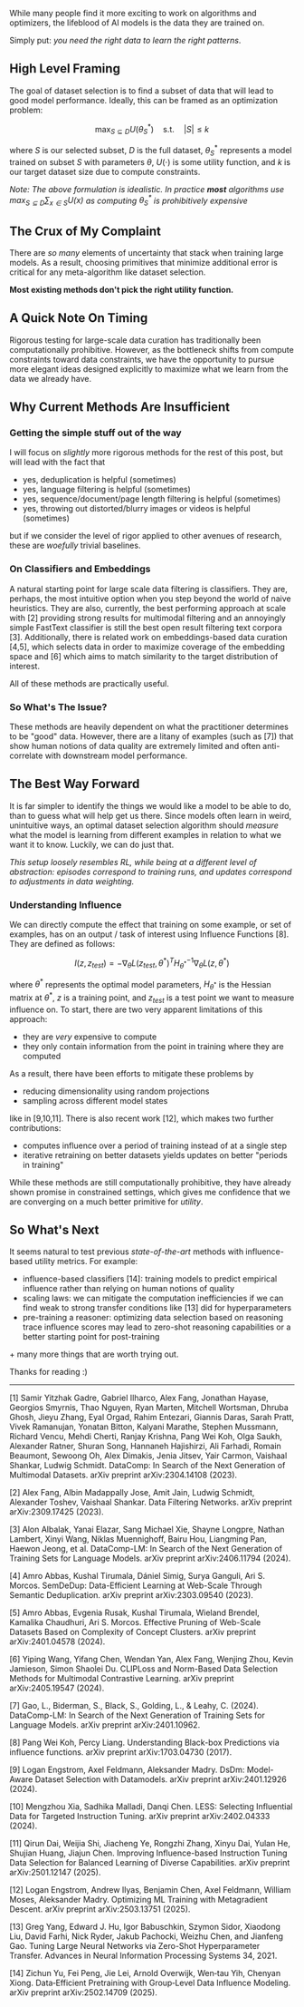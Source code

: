 While many people find it more exciting to work on algorithms and optimizers, the lifeblood of AI models is the data they are trained on.

Simply put: *you need the right data to learn the right patterns*.

## High Level Framing

The goal of dataset selection is to find a subset of data that will lead to good model performance. Ideally, this can be framed as an optimization problem:

$$
\max_{S \subseteq D} U(\theta_S^*) \quad \text{s.t.} \quad |S| \leq k
$$

where $S$ is our selected subset, $D$ is the full dataset, $\theta_S^*$ represents a model trained on subset $S$ with parameters $\theta$, $U(\cdot)$ is some utility function, and $k$ is our target dataset size due to compute constraints.

*Note: The above formulation is idealistic. In practice **most** algorithms use $\max_{S \subseteq D}\sum_{x \in S} U(x)$ as computing $\theta_S^*$ is prohibitively expensive*

## The Crux of My Complaint

There are *so many* elements of uncertainty that stack when training large models. As a result, choosing primitives that minimize additional error is critical for any meta-algorithm like dataset selection.

**Most existing methods don't pick the right utility function.**

## A Quick Note On Timing

Rigorous testing for large-scale data curation has traditionally been computationally prohibitive. However, as the bottleneck shifts from compute constraints toward data constraints, we have the opportunity to pursue more elegant ideas designed explicitly to maximize what we learn from the data we already have.

## Why Current Methods Are Insufficient

### Getting the simple stuff out of the way

I will focus on *slightly* more rigorous methods for the rest of this post, but will lead with the fact that

- yes, deduplication is helpful (sometimes)
- yes, language filtering is helpful (sometimes)
- yes, sequence/document/page length filtering is helpful (sometimes)
- yes, throwing out distorted/blurry images or videos is helpful (sometimes)

but if we consider the level of rigor applied to other avenues of research, these are *woefully* trivial baselines.

### On Classifiers and Embeddings

A natural starting point for large scale data filtering is classifiers. They are, perhaps, the most intuitive option when you step beyond the world of naive heuristics. They are also, currently, the best performing approach at scale with [2] providing strong results for multimodal filtering and an annoyingly simple FastText classifier is still the best open result filtering text corpora [3]. Additionally, there is related work on embeddings-based data curation [4,5], which selects data in order to maximize coverage of the embedding space and [6] which aims to match similarity to the target distribution of interest.

All of these methods are practically useful.

### So What's The Issue?

These methods are heavily dependent on what the practitioner determines to be "good" data. However, there are a litany of examples (such as [7]) that show human notions of data quality are extremely limited and often anti-correlate with downstream model performance.

## The Best Way Forward

It is far simpler to identify the things we would like a model to be able to do, than to guess what will help get us there. Since models often learn in weird, unintuitive ways, an optimal dataset selection algorithm should *measure* what the model is learning from different examples in relation to what we want it to know. Luckily, we can do just that.

*This setup loosely resembles RL, while being at a different level of abstraction: episodes correspond to training runs, and updates correspond to adjustments in data weighting.*

### Understanding Influence 

We can directly compute the effect that training on some example, or set of examples, has on an output / task of interest using Influence Functions [8]. They are defined as follows:

$$
I(z, z_{test}) = -\nabla_{\theta} L(z_{test}, \theta^*)^T H_{\theta^*}^{-1} \nabla_{\theta} L(z, \theta^*)
$$

where $\theta^*$ represents the optimal model parameters, $H_{\theta^*}$ is the Hessian matrix at $\theta^*$, $z$ is a training point, and $z_{test}$ is a test point we want to measure influence on. To start, there are two very apparent limitations of this approach:

- they are *very* expensive to compute
- they only contain information from the point in training where they are computed

As a result, there have been efforts to mitigate these problems by

- reducing dimensionality using random projections
- sampling across different model states 

like in [9,10,11]. There is also recent work [12], which makes two further contributions:

- computes influence over a period of training instead of at a single step
- iterative retraining on better datasets yields updates on better "periods in training"

While these methods are still computationally prohibitive, they have already shown promise in constrained settings, which gives me confidence that we are converging on a much better primitive for *utility*.

## So What's Next

It seems natural to test previous *state-of-the-art* methods with influence-based utility metrics. For example:

- influence-based classifiers [14]: training models to predict empirical influence rather than relying on human notions of quality
- scaling laws: we can mitigate the computation inefficiencies if we can find weak to strong transfer conditions like [13] did for hyperparameters
- pre-training a reasoner: optimizing data selection based on reasoning trace influence scores may lead to zero-shot reasoning capabilities or a better starting point for post-training

\+ many more things that are worth trying out.

Thanks for reading :)

---

[1] Samir Yitzhak Gadre, Gabriel Ilharco, Alex Fang, Jonathan Hayase, Georgios Smyrnis, Thao Nguyen, Ryan Marten, Mitchell Wortsman, Dhruba Ghosh, Jieyu Zhang, Eyal Orgad, Rahim Entezari, Giannis Daras, Sarah Pratt, Vivek Ramanujan, Yonatan Bitton, Kalyani Marathe, Stephen Mussmann, Richard Vencu, Mehdi Cherti, Ranjay Krishna, Pang Wei Koh, Olga Saukh, Alexander Ratner, Shuran Song, Hannaneh Hajishirzi, Ali Farhadi, Romain Beaumont, Sewoong Oh, Alex Dimakis, Jenia Jitsev, Yair Carmon, Vaishaal Shankar, Ludwig Schmidt. DataComp: In Search of the Next Generation of Multimodal Datasets. arXiv preprint arXiv:2304.14108 (2023).

[2] Alex Fang, Albin Madappally Jose, Amit Jain, Ludwig Schmidt, Alexander Toshev, Vaishaal Shankar. Data Filtering Networks. arXiv preprint arXiv:2309.17425 (2023).

[3] Alon Albalak, Yanai Elazar, Sang Michael Xie, Shayne Longpre, Nathan Lambert, Xinyi Wang, Niklas Muennighoff, Bairu Hou, Liangming Pan, Haewon Jeong, et al. DataComp-LM: In Search of the Next Generation of Training Sets for Language Models. arXiv preprint arXiv:2406.11794 (2024).

[4] Amro Abbas, Kushal Tirumala, Dániel Simig, Surya Ganguli, Ari S. Morcos. SemDeDup: Data-Efficient Learning at Web-Scale Through Semantic Deduplication. arXiv preprint arXiv:2303.09540 (2023).

[5] Amro Abbas, Evgenia Rusak, Kushal Tirumala, Wieland Brendel, Kamalika Chaudhuri, Ari S. Morcos. Effective Pruning of Web-Scale Datasets Based on Complexity of Concept Clusters. arXiv preprint arXiv:2401.04578 (2024).

[6] Yiping Wang, Yifang Chen, Wendan Yan, Alex Fang, Wenjing Zhou, Kevin Jamieson, Simon Shaolei Du. CLIPLoss and Norm-Based Data Selection Methods for Multimodal Contrastive Learning. arXiv preprint arXiv:2405.19547 (2024).

[7] Gao, L., Biderman, S., Black, S., Golding, L., & Leahy, C. (2024). DataComp-LM: In Search of the Next Generation of Training Sets for Language Models. arXiv preprint arXiv:2401.10962.

[8] Pang Wei Koh, Percy Liang. Understanding Black-box Predictions via influence functions. arXiv preprint arXiv:1703.04730 (2017).

[9] Logan Engstrom, Axel Feldmann, Aleksander Madry. DsDm: Model-Aware Dataset Selection with Datamodels. arXiv preprint arXiv:2401.12926 (2024).

[10] Mengzhou Xia, Sadhika Malladi, Danqi Chen. LESS: Selecting Influential Data for Targeted Instruction Tuning. arXiv preprint arXiv:2402.04333 (2024).

[11] Qirun Dai, Weijia Shi, Jiacheng Ye, Rongzhi Zhang, Xinyu Dai, Yulan He, Shujian Huang, Jiajun Chen. Improving Influence-based Instruction Tuning Data Selection for Balanced Learning of Diverse Capabilities. arXiv preprint arXiv:2501.12147 (2025).

[12] Logan Engstrom, Andrew Ilyas, Benjamin Chen, Axel Feldmann, William Moses, Aleksander Madry. Optimizing ML Training with Metagradient Descent. arXiv preprint arXiv:2503.13751 (2025).

[13] Greg Yang, Edward J. Hu, Igor Babuschkin, Szymon Sidor, Xiaodong Liu, David Farhi, Nick Ryder, Jakub Pachocki, Weizhu Chen, and Jianfeng Gao. Tuning Large Neural Networks via Zero-Shot Hyperparameter Transfer. Advances in Neural Information Processing Systems 34, 2021.

[14] Zichun Yu, Fei Peng, Jie Lei, Arnold Overwijk, Wen‑tau Yih, Chenyan Xiong. Data‑Efficient Pretraining with Group‑Level Data Influence Modeling. arXiv preprint arXiv:2502.14709 (2025).